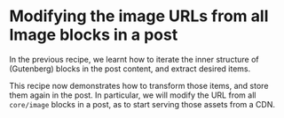# Modifying the image URLs from all Image blocks in a post

In the previous recipe, we learnt how to iterate the inner structure of (Gutenberg) blocks in the post content, and extract desired items.

This recipe now demonstrates how to transform those items, and store them again in the post. In particular, we will modify the URL from all `core/image` blocks in a post, as to start serving those assets from a CDN.
